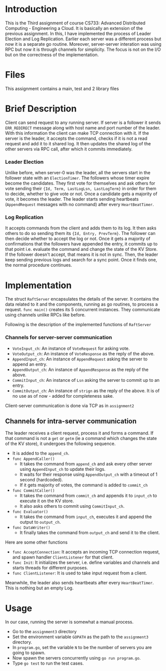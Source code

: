 # Introduction

This is the Third assignment of course CS733: Advanced Distributed Computing - Engineering a Cloud. 
It is basically an extension of the previous assignment. In this, I have implemented the process of Leader Election and Log
Replication. Earlier each server was a different process but now it is a separate go routine. Moreover, server-server interation was
using RPC but now it is through channels for simplicity. The focus is not on the I/O but on the correctness of the implementation.

# Files

This assignment contains a main, test and 2 library files

# Brief Description

Client can send request to any running server. If server is a follower it sends `ERR_REDIRECT` message along with host name 
and port number of the leader. With this information the client can make TCP connection with it.
If the server is the leader, it accepts the command, checks if it is not a read request and add it to it shared log.
It then updates the shared log of the other servers via RPC call, after which it commits immediately.

### Leader Election
Unlike before, when server-0 was the leader, all the servers start in the follower state with an `ElectionTimer`.
The followers whose timer expire become the candidates. They first vote for themselves
and ask others for vote sending their `{Id, Term, LastLogLsn, LastLogTerm}` in order for them to decide, whether to give vote or not.
Once a candidate gets a majority of vote, it becomes the leader.
The leader starts sending heartbeats (`AppendRequest` messages with no command) after every `HeartBeatTimer`.

### Log Replication
It accepts commands from the client and adds them to its log.
It then asks others to do so sending them its `{Id, Entry, PrevTerm}`. The follower can then decide whether to accept the log or not.
Once it gets a majority of confirmations that the followers have appended the entry, it commits up to that point i.e. evaluate the command and change the state of the KV Store.
If the follower doesn't accept, that means it is not in sync. Then, the leader keep sending previous logs and search for a sync point.
Once it finds one, the normal procedure continues.

# Implementation

The struct `RaftServer` encapsulates the details of the server.
It contains the data related to it and the components, running as go routines, to process a request.
`func main()` creates its 5 concurrent instances. They communicate using channels unlike RPCs like before.

Following is the description of the implemented functions of `RaftServer`
### Channels for server-server communication
 - `VoteInput_ch`: An instance of `VoteRequest` for asking vote.
 - `VoteOutput_ch`: An instance of `VoteResponse` as the reply of the above.
 - `AppendInput_ch`: An instance of `AppendRequest` asking the server to append an entry.
 - `AppendOutput_ch`: An instance of `AppendResponse` as the reply of the above.
 - `CommitInput_ch`: An instance of `Lsn` asking the server to commit up to an entry.
 - `CommitOutput_ch`: An instance of `strign` as the reply of the above. It is of no use as of now - added for completeness sake.

Client-server communication is done via TCP as in `assignment2`

## Channels for intra-server communication
The leader receives a client request, process it and forms a command.
If that command is not a `get` or `getm` (ie a command which changes the state of the KV store), it undergoes the following sequence.
 - It is added to the `append_ch`.
 - `func AppendCaller()`
   - It takes the command from `append_ch` and ask every other server using `AppendInput_ch` to update their logs.
   - It waits for their response using `AppendOutput_ch` with a timeout of 1 second (hardcoded).
   - If it gets majority of votes, the command is added to `commit_ch`
 - `func CommitCaller()`
   - It takes the command from `commit_ch` and appends it to `input_ch` to execute it on the KV store.
   - It also asks others to commit using `CommitInput_ch`.
 - `func Evaluator()`
   - It takes the command from `input_ch`, executes it and append the output to `output_ch`.
 - `func DataWriter()`
   - It finally takes the command from `output_ch` and send it to the client.
 
Here are some other functions
 - `func AcceptConnection`: It accepts an incoming TCP connection request, and spawn handler `ClientListener` for that client.
 - `func Init`: It initializes the server, i.e. define variables and channels and starts threads for different purposes.
 - `func ClientListener`: It is used to take input request from a client.
 
Meanwhile, the leader also sends heartbeats after every `HeartBeatTimer`. This is nothing but an empty Log.

# Usage

In our case, running the server is somewhat a manual process.
 - Go to the `assignment3` directory
 - Set the environment variable `GOPATH` as the path to the `assignment3` directory.
 - In `program.go`, set the variable `N` to be the number of servers you are going to spawn.
 - Now spawn the servers concurrently using `go run program.go`.
 - Type `go test` to run the test cases.
 
